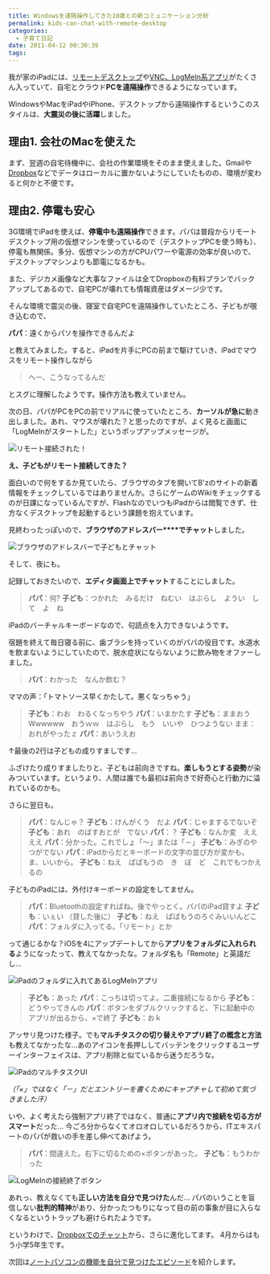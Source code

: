 ```yaml
---
title: Windowsを遠隔操作してきた10歳との新コミュニケーション分析
permalink: kids-can-chat-with-remote-desktop
categories:
  - 子育て日記
date: 2011-04-12 00:30:39
tags:
---
```


我が家のiPadには、[リモートデスクトップ](../remote-desktop-for-ipad/)や[VNC、LogMeIn系アプリ](../vnc-for-ipad-iphone/)がたくさん入っていて、自宅とクラウド**PCを遠隔操作**できるようになっています。

WindowsやMacをiPadやiPhone、デスクトップから遠隔操作するというこのスタイルは、**大震災の後に活躍**しました。

## 理由1\. 会社のMacを使えた

まず、翌週の自宅待機中に、会社の作業環境をそのまま使えました。Gmailや[Dropbox](http://www.dropbox.com/link/20.wJc_OyS0EY/NjEyNDA5MDQ3Nw)などでデータはローカルに置かないようにしていたものの、環境が変わると何かと不便です。

## 理由2\. 停電も安心

3G環境でiPadを使えば、**停電中も遠隔操作**できます。パパは普段からリモートデスクトップ用の仮想マシンを使っているので（デスクトップPCを使う時も）、停電も無関係。多分、仮想マシンの方がCPUパワーや電源の効率が良いので、デスクトップマシンよりも節電になるかも。

また、デジカメ画像など大事なファイルは全てDropboxの有料プランでバックアップしてあるので、自宅PCが壊れても情報資産はダメージ少です。

そんな環境で震災の後、寝室で自宅PCを遠隔操作していたところ、子どもが覗き込むので、

**パパ**：遠くからパソを操作できるんだよ

と教えてみました。すると、iPadを片手にPCの前まで駆けていき、iPadでマウスをリモート操作しながら

> へー、こうなってるんだ

とスグに理解したようです。操作方法も教えていません。

次の日、パパがPCをPCの前でリアルに使っていたところ、**カーソルが急に**動き出しました。あれ、マウスが壊れた？と思ったのですが、よく見ると画面に「LogMeInがスタートした」というポップアップメッセージが。

![リモート接続された！](/images/ia-kid/201103-logmein-alert.png)

**え、子どもがリモート接続してきた？**

面白いので何をするか見ていたら、ブラウザのタブを開いてB'zのサイトの新着情報をチェックしているではありませんか。さらにゲームのWikiをチェックするのが日課になっているんですが、FlashなのでいつもiPadからは閲覧できず、仕方なくデスクトップを起動するという課題を抱えています。

見終わったっぽいので、**ブラウザのアドレスバー****でチャット**しました。

![ブラウザのアドレスバーで子どもとチャット](/images/ia-kid/201103-logmein-chat.png)

そして、夜にも。

記録しておきたいので、**エディタ画面上でチャット**することにしました。

> **パパ**：何?
> **子ども**：つかれた　みるだけ　ねむい　はぶらし　ようい　して　よ　ね

iPadのバーチャルキーボードなので、句読点を入力できないようです。

宿題を終えて毎日寝る前に、歯ブラシを持っていくのがパパの役目です。水道水を飲まないようにしていたので、脱水症状にならないように飲み物をオファーしました。

> **パパ**：わかった　なんか飲む？

ママの声：「トマトソース早くかたして。悪くなっちゃう」

> **子ども**：わお　わるくなっちやう
> **パパ**：いまかたす
> **子ども**：ままおうWwwwww　おうｗｗ　はぶらし　もう　いいや　ひつようない
> まま：おれがやったｚ
> **パパ**：あいうえお

↑最後の2行は子どもの成りすましです...

ふざけたり成りすましたりと、子どもは前向きですね。**楽しもうとする姿勢**が染みついています。というより、人間は誰でも最初は前向きで好奇心と行動力に溢れているのかも。

さらに翌日も。

> **パパ**：なんじゃ？
> **子ども**：けんがくう　だよ
> **パパ**：じゃまするでないぞ
> **子ども**：あれ　のばすおとが　でない
> **パパ**：？
> **子ども**：なんか変　ええええ
> **パパ**：分かった。これでしょ「～」または「－」
> **子ども**：みぎのやつがでない
> **パパ**：iPadからだとキーボードの文字の並び方が変かも。ま、いいから。
> **子ども**：ねえ　ぱぱもうの　き　ぼ　ど　これでもつかえるの

子どものiPadには、外付けキーボードの設定をしてません。

> **パパ**：Bluetoothの設定すればね。後でやっとく。パパのiPad貸すよ
> **子ども**：いぇい
> （貸した後に）
> **子ども**：ねえ　ぱぱもうのろぐみいいんどこ
> **パパ**：フォルダに入ってる。「リモート」とか

って通じるかな？iOSを4にアップデートしてから**アプリをフォルダに入れられる**ようになったって、教えてなかったな。フォルダ名も「Remote」と英語だし...

![iPadのフォルダに入れてあるLogMeInアプリ](/images/ia-kid/201103-logmein-folder.png)

> **子ども**：あった
> **パパ**：こっちは切ってよ。二重接続になるから
> **子ども**：どうやってきんの
> **パパ**：ボタンをダブルクリックすると、下に起動中のアプリが出るから、×で終了
> **子ども**：おｋ

アッサリ見つけた様子。でも**マルチタスクの切り替えやアプリ終了の概念と方法**も教えてなかったな...あのアイコンを長押ししてバッテンをクリックするユーザーインターフェイスは、アプリ削除と似ているから迷うだろうな。

![iPadのマルチタスクUI](/images/ia-kid/201103-logmein-multi-task.png)

_（「×」ではなく「－」だとエントリーを書くためにキャプチャして初めて気づきました汗）_

いや、よく考えたら強制アプリ終了ではなく、普通に**アプリ内で接続を切る方がスマート**だった... 今ごろ分からなくてオロオロしているだろうから、ITエキスパートのパパが救いの手を差し伸べてあげよう。

> **パパ**：間違えた。右下に切るための×ボタンがあった。
> **子ども**：もうわかった

![LogMeInの接続終了ボタン](/images/ia-kid/201103-logmein-close.png)

あれっ、教えなくても**正しい方法を自分で見つけた**んだ...
パパのいうことを盲信しない**批判的精神**があり、分かったつもりになって目の前の事象が目に入らなくなるというトラップも避けられたようです。

というわけで、[Dropboxでのチャット](../chat-via-dropbox-with-9years-child/)から、さらに進化してます。
4月からはもう小学5年生です。

次回は[ノートパソコンの機能を自分で見つけたエピソード](../do-and-learn/)を紹介します。